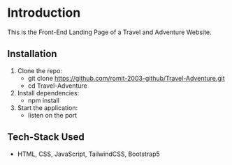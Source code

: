 # Introduction 
This is the Front-End Landing Page of a Travel and Adventure Website.

## Installation
1. Clone the repo:
    - git clone https://github.com/romit-2003-github/Travel-Adventure.git
    - cd Travel-Adventure
2. Install dependencies:
    - npm install
3. Start the application:
    - listen on the port

## Tech-Stack Used
  - HTML, CSS, JavaScript, TailwindCSS, Bootstrap5
